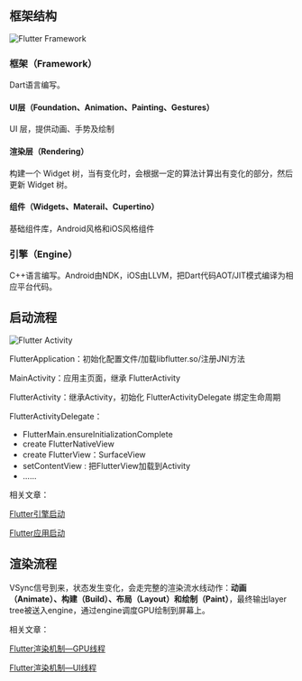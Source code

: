 ## 框架结构

![Flutter Framework](https://github.com/LiangLuDev/flutter_tutorial/blob/master/images/framework_basic.png?raw=true)

### 框架（Framework）

Dart语言编写。

####  UI层（Foundation、Animation、Painting、Gestures）

UI 层，提供动画、手势及绘制

####  渲染层（Rendering）

构建一个 Widget 树，当有变化时，会根据一定的算法计算出有变化的部分，然后更新 Widget 树。

#### 组件（Widgets、Materail、Cupertino）

基础组件库，Android风格和iOS风格组件

### 引擎（Engine）

C++语言编写。Android由NDK，iOS由LLVM，把Dart代码AOT/JIT模式编译为相应平台代码。


## 启动流程

![Flutter Activity](https://raw.githubusercontent.com/LiangLuDev/flutter_tutorial/master/images/flutter_activity.jpeg)

FlutterApplication：初始化配置文件/加载libflutter.so/注册JNI方法

MainActivity：应用主页面，继承 FlutterActivity

FlutterActivity：继承Activity，初始化 FlutterActivityDelegate 绑定生命周期

FlutterActivityDelegate：

- FlutterMain.ensureInitializationComplete
- create FlutterNativeView
- create FlutterView：SurfaceView
- setContentView : 把FlutterView加载到Activity 
- ......


相关文章：

[Flutter引擎启动](http://gityuan.com/2019/06/22/flutter_booting/)

[Flutter应用启动](http://gityuan.com/2019/06/29/flutter_run_app/)


## 渲染流程

VSync信号到来，状态发生变化，会走完整的渲染流水线动作：**动画（Animate）、构建（Build）、布局（Layout）和绘制（Paint）**，最终输出layer tree被送入engine，通过engine调度GPU绘制到屏幕上。

相关文章：

[Flutter渲染机制—GPU线程](http://gityuan.com/2019/06/16/flutter_gpu_draw/)

[Flutter渲染机制—UI线程](http://gityuan.com/2019/06/15/flutter_ui_draw/)
